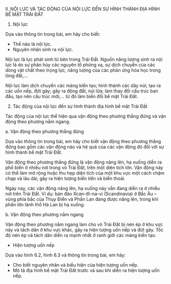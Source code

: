 II. NỘI LỰC VÀ TÁC ĐỘNG CỦA NỘI LỰC ĐẾN SỰ HÌNH THÀNH ĐỊA HÌNH BỀ MẶT TRÁI ĐẤT

1. Nội lực

Dựa vào thông tin trong bài, em hãy cho biết:
- Thế nào là nội lực.
- Nguyên nhân sinh ra nội lực.

Nội lực là lực phát sinh từ bên trong Trái Đất. Nguồn năng lượng sinh ra nội lực là do sự phân hủy các nguyên tố phóng xạ, sự dịch chuyển của các dòng vật chất theo trọng lực, năng lượng của các phản ứng hóa học trong lòng đất,...

Nội lực làm dịch chuyển các mảng kiến tạo; hình thành các dãy núi; tạo ra các uốn nếp, đứt gãy; gây ra động đất, núi lửa; làm thay đổi cấu trúc ban đầu, tạo nên cấu trúc mới;... từ đó làm biến đổi bề mặt Trái Đất.

2. Tác động của nội lực đến sự hình thành địa hình bề mặt Trái Đất

Tác động của nội lực thể hiện qua vận động theo phương thẳng đứng và vận động theo phương nằm ngang.

a. Vận động theo phương thẳng đứng

Dựa vào thông tin trong bài, em hãy cho biết vận động theo phương thẳng đứng bao gồm các vận động nào và hệ quả của các vận động đó đối với sự hình thành bề mặt Trái Đất.

Vận động theo phương thẳng đứng là vận động nâng lên, hạ xuống diễn ra phổ biến ở nhiều nơi trong vỏ Trái Đất, trên một diện tích lớn. Vận động này có thể làm mở rộng hoặc thu hẹp diện tích của một khu vực một cách chậm chạp và lâu dài, gây ra hiện tượng biển tiến và biển thoái.

Ngày nay, các vận động nâng lên, hạ xuống này vẫn đang diễn ra ở nhiều nơi trên Trái Đất. Ví dụ: bán đảo Xcan-đi-na-vi (Scandinavia) ở Bắc Âu – vùng phía bắc của Thụy Điển và Phần Lan đang được nâng lên, trong khi phần lớn lãnh thổ Hà Lan bị hạ xuống.

b. Vận động theo phương nằm ngang

Vận động theo phương nằm ngang làm cho vỏ Trái Đất bị nén ép ở khu vực này và tách dãn ở khu vực khác, gây ra hiện tượng uốn nếp và đứt gãy. Tốc độ nén ép và tách dãn diễn ra mạnh nhất ở ranh giới các mảng kiến tạo.

- Hiện tượng uốn nếp

Dựa vào hình 6.2, hình 6.3 và thông tin trong bài, em hãy:
- Cho biết nguyên nhân và biểu hiện của hiện tượng uốn nếp.
- Mô tả địa hình bề mặt Trái Đất trước và sau khi diễn ra hiện tượng uốn nếp.